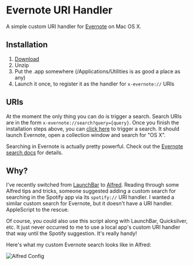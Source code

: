 Evernote URI Handler
====================

A simple custom URI handler for [Evernote][] on Mac OS X.

Installation
------------

1. [Download][]
2. Unzip
3. Put the .app somewhere (/Applications/Utilities is as good a place as any)
4. Launch it once, to register it as the handler for `x-evernote://` URIs

URIs
----

At the moment the only thing you can do is trigger a search. Search URIs are in
the form `x-evernote://search?query={query}`. Once you finish the installation
steps above, you can [click here][test search] to trigger a search. It should
launch Evernote, open a collection window and search for "OS X".

Searching in Evernote is actually pretty powerful. Check out the
[Evernote search docs][] for details.

Why?
---

I've recently switched from [LaunchBar][] to [Alfred][]. Reading through some
Alfred tips and tricks, someone suggested adding a custom search for searching
in the Spotify app via its `spotify://` URI handler. I wanted a similar custom
search for Evernote, but it doesn't have a URI handler. AppleScript to the
rescue.

Of course, you could also use this script along with LaunchBar, Quicksilver,
etc. It just never occurred to me to use a local app's custom URI handler that
way until the Spotify suggestion. It's really handy!

Here's what my custom Evernote search looks like in Alfred:

![Alfred Config](Evernote-URI-Handler/raw/master/images/alfred.png)


[Download]: Evernote-URI-Handler/zipball/master
[Alfred]: http://alfredapp.com
[Evernote]: http://evernote.com
[Evernote search docs]: http://www.evernote.com/about/kb/article/advanced-search
[LaunchBar]: http://www.obdev.at/products/launchbar/
[test search]: x-evernote://search?query=%22OS%20X%22
